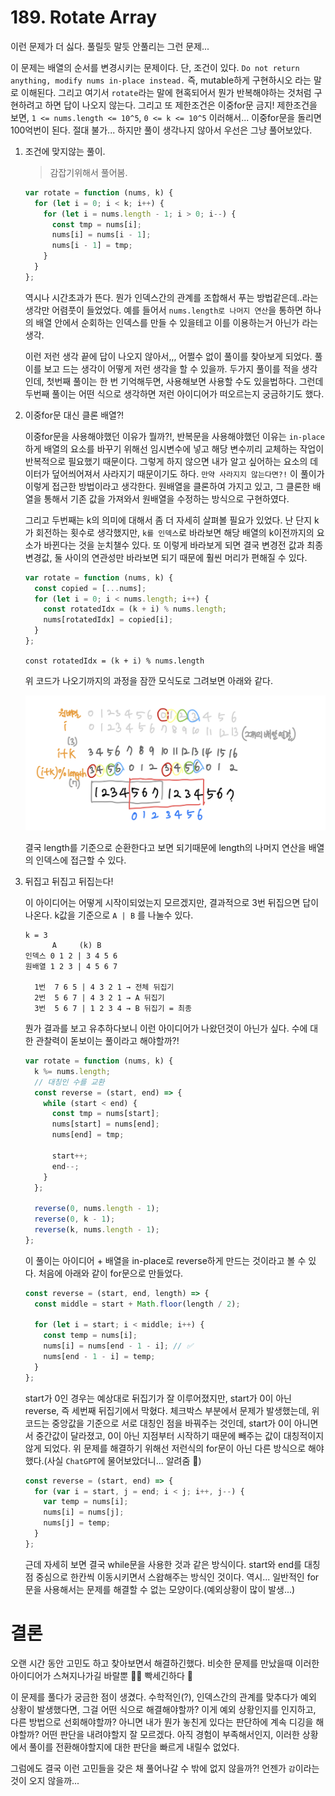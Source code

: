 # 189. Rotate Array

이런 문제가 더 싫다. 풀릴듯 말듯 안풀리는 그런 문제...

이 문제는 배열의 순서를 변경시키는 문제이다. 단, 조건이 있다. `Do not return anything, modify nums in-place instead.` 즉, mutable하게 구현하시오 라는 말로 이해된다. 그리고 여기서 `rotate`라는 말에 현혹되어서 뭔가 반복해야하는 것처럼 구현하려고 하면 답이 나오지 않는다. 그리고 또 제한조건은 이중for문 금지! 제한조건을 보면, `1 <= nums.length <= 10^5`, `0 <= k <= 10^5` 이러해서... 이중for문을 돌리면 100억번이 된다. 절대 불가... 하지만 풀이 생각나지 않아서 우선은 그냥 풀어보았다.

1.  조건에 맞지않는 풀이.

    > 감잡기위해서 풀어봄.

    ```js
    var rotate = function (nums, k) {
      for (let i = 0; i < k; i++) {
        for (let i = nums.length - 1; i > 0; i--) {
          const tmp = nums[i];
          nums[i] = nums[i - 1];
          nums[i - 1] = tmp;
        }
      }
    };
    ```

    역시나 시간초과가 뜬다. 뭔가 인덱스간의 관계를 조합해서 푸는 방법같은데..라는 생각만 어렴풋이 들었었다. 예를 들어서 `nums.length로 나머지 연산`을 통하면 하나의 배열 안에서 순회하는 인덱스를 만들 수 있을테고 이를 이용하는거 아닌가 라는 생각.

    이런 저런 생각 끝에 답이 나오지 않아서,,, 어쩔수 없이 풀이를 찾아보게 되었다. 풀이를 보고 드는 생각이 어떻게 저런 생각을 할 수 있을까. 두가지 풀이를 적을 생각인데, 첫번째 풀이는 한 번 기억해두면, 사용해보면 사용할 수도 있을법하다. 그런데 두번째 풀이는 어떤 식으로 생각하면 저런 아이디어가 떠오르는지 궁금하기도 했다.

2.  이중for문 대신 클론 배열?!

    이중for문을 사용해야했던 이유가 뭘까?!, 반복문을 사용해야했던 이유는 `in-place`하게 배열의 요소를 바꾸기 위해선 임시변수에 넣고 해당 변수끼리 교체하는 작업이 반복적으로 필요했기 때문이다. 그렇게 하지 않으면 내가 알고 싶어하는 요소의 데이터가 덮어씌어져서 사라지기 때문이기도 하다. `만약 사라지지 않는다면?!` 이 풀이가 이렇게 접근한 방법이라고 생각한다. 원배열을 클론하여 가지고 있고, 그 클론한 배열을 통해서 기존 값을 가져와서 원배열을 수정하는 방식으로 구현하였다.

    그리고 두번째는 k의 의미에 대해서 좀 더 자세히 살펴볼 필요가 있었다. 난 단지 k가 회전하는 횟수로 생각했지만, `k를 인덱스`로 바라보면 해당 배열의 k이전까지의 요소가 바뀐다는 것을 눈치챌수 있다. 또 이렇게 바라보게 되면 결국 변경전 값과 최종 변경값, 둘 사이의 연관성만 바라보면 되기 때문에 훨씬 머리가 편해질 수 있다.

    ```js
    var rotate = function (nums, k) {
      const copied = [...nums];
      for (let i = 0; i < nums.length; i++) {
        const rotatedIdx = (k + i) % nums.length;
        nums[rotatedIdx] = copied[i];
      }
    };
    ```

    `const rotatedIdx = (k + i) % nums.length`

    위 코드가 나오기까지의 과정을 잠깐 모식도로 그려보면 아래와 같다.

    ![10](/screenshots/tiq-10.jpeg)

    결국 length를 기준으로 순환한다고 보면 되기때문에 length의 나머지 연산을 배열의 인덱스에 접근할 수 있다.

3.  뒤집고 뒤집고 뒤집는다!

    이 아이디어는 어떻게 시작이되었는지 모르겠지만, 결과적으로 3번 뒤집으면 답이 나온다. k값을 기준으로 `A | B` 를 나눌수 있다.

    ```
    k = 3
          A     (k) B
    인덱스 0 1 2 | 3 4 5 6
    원배열 1 2 3 | 4 5 6 7

      1번  7 6 5 | 4 3 2 1 → 전체 뒤집기
      2번  5 6 7 | 4 3 2 1 → A 뒤집기
      3번  5 6 7 | 1 2 3 4 → B 뒤집기 = 최종

    ```

    뭔가 결과를 보고 유추하다보니 이런 아이디어가 나왔던것이 아닌가 싶다. 수에 대한 관찰력이 돋보이는 풀이라고 해야할까?!

    ```js
    var rotate = function (nums, k) {
      k %= nums.length;
      // 대칭인 수를 교환
      const reverse = (start, end) => {
        while (start < end) {
          const tmp = nums[start];
          nums[start] = nums[end];
          nums[end] = tmp;

          start++;
          end--;
        }
      };

      reverse(0, nums.length - 1);
      reverse(0, k - 1);
      reverse(k, nums.length - 1);
    };
    ```

    이 풀이는 아이디어 + 배열을 in-place로 reverse하게 만드는 것이라고 볼 수 있다.
    처음에 아래와 같이 for문으로 만들었다.

    ```js
    const reverse = (start, end, length) => {
      const middle = start + Math.floor(length / 2);

      for (let i = start; i < middle; i++) {
        const temp = nums[i];
        nums[i] = nums[end - 1 - i]; // ✅
        nums[end - 1 - i] = temp;
      }
    };
    ```

    start가 0인 경우는 예상대로 뒤집기가 잘 이루어졌지만, start가 0이 아닌 reverse, 즉 세번째 뒤집기에서 막혔다. 체크박스 부분에서 문제가 발생했는데, 위 코드는 중앙값을 기준으로 서로 대칭인 점을 바꿔주는 것인데, start가 0이 아니면서 중간값이 달라졌고, 0이 아닌 지점부터 시작하기 때문에 빼주는 값이 대칭적이지 않게 되었다. 위 문제를 해결하기 위해선 저런식의 for문이 아닌 다른 방식으로 해야했다.(사실 `ChatGPT`에 물어보았더니... 알려줌 🤪)

    ```js
    const reverse = (start, end) => {
      for (var i = start, j = end; i < j; i++, j--) {
        var temp = nums[i];
        nums[i] = nums[j];
        nums[j] = temp;
      }
    };
    ```

    근데 자세히 보면 결국 while문을 사용한 것과 같은 방식이다. start와 end를 대칭점 중심으로 한칸씩 이동시키면서 스왑해주는 방식인 것이다. 역시... 일반적인 for문을 사용해서는 문제를 해결할 수 없는 모양이다.(예외상황이 많이 발생...)

# 결론

오랜 시간 동안 고민도 하고 찾아보면서 해결하긴했다. 비슷한 문제를 만났을때 이러한 아이디어가 스쳐지나가길 바랄뿐 🙏🏻 빡세긴하다 🥲

이 문제를 풀다가 궁금한 점이 생겼다. 수학적인(?), 인덱스간의 관계를 맞추다가 예외 상황이 발생했다면, 그걸 어떤 식으로 해결해야할까? 이게 예외 상황인지를 인지하고, 다른 방법으로 선회해야할까? 아니면 내가 뭔가 놓친게 있다는 판단하에 계속 디깅을 해야할까? 어떤 판단을 내려야할지 잘 모르겠다. 아직 경험이 부족해서인지, 이러한 상황에서 풀이를 전환해야할지에 대한 판단을 빠르게 내릴수 없었다.

그럼에도 결국 이런 고민들을 갖은 채 풀어나갈 수 밖에 없지 않을까?! 언젠가 `감`이라는 것이 오지 않을까...
